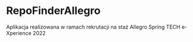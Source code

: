 # RepoFinderAllegro
Aplikacja realizowana w ramach rekrutacji na staż Allegro Spring TECH e-Xperience 2022
